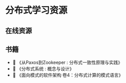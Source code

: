 # 分布式学习资源

## 在线资源

## 书籍

* :book: 《从Paxos到Zookeeper : 分布式一致性原理与实践》
* :book: 《分布式系统 : 概念与设计》
* :book: 《面向模式的软件架构 卷4：分布式计算的模式语言》



